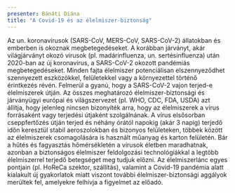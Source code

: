 ```yaml
---
presenter: Bánáti Diána
title: "A Covid-19 és az élelmiszer-biztonság"
---
```


Az un. koronavírusok (SARS-CoV, MERS-CoV, SARS-CoV-2) állatokban és emberben is okoznak megbetegedéseket. A korábban járványt, akár világjárványt okozó vírusok (pl. madárinfluenza, un. sertésinfluenza) után 2020-ban az új koronavírus, a SARS-CoV-2 okozott pandémiás megbetegedéseket.
Minden fajta élelmiszer potenciálisan elszennyeződhet szennyezett eszközökkel, felületekkel vagy a környezettel történő érintkezés révén. Felmerül a gyanú, hogy a SARS-CoV-2 vajon terjed-e élelmiszerek útján. Az összes meghatározó élelmiszer-biztonsági és járványügyi európai és világszervezet (pl. WHO, CDC, FDA, USDA) azt állítja, hogy jelenleg nincsen bizonyíték arra, hogy az élelmiszerek a vírus forrásaként vagy terjedési útjaként szolgálnának.
A vírus elsősorban cseppfertőzés útján terjed és néhány órától napokig (akár 3 napig) terjedő időn keresztül stabil aeroszolokban és bizonyos felületeken, többek között az élelmiszerek csomagolására is használt műanyag és karton felületén.
Bár a hűtés és fagyasztás hőmérsékletén a vírusok életben maradhatnak, azonban a biztonságos élelmiszer feldolgozási technológiákkal a legtöbb élelmiszerrel terjedő betegséget meg tudjuk előzni.
Az élelmiszerlánc egyes pontjain (pl. HoReCa szektor, szállítás), valamint a Covid-19 pandémia alatt kialakult új gyakorlatok miatt viszont további élelmiszer-biztonsági aggályok merültek fel, amelyekre felhívja a figyelmet az előadó.
